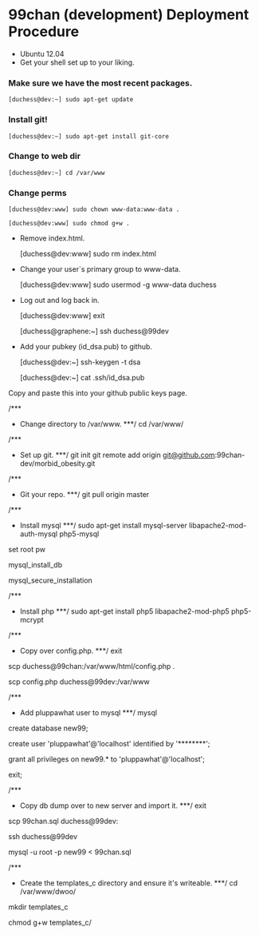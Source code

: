 99chan (development) Deployment Procedure
=========================================
* Ubuntu 12.04
* Get your shell set up to your liking.
### Make sure we have the most recent packages.

	[duchess@dev:~] sudo apt-get update

### Install git!

	[duchess@dev:~] sudo apt-get install git-core

### Change to web dir

	[duchess@dev:~] cd /var/www

### Change perms

	[duchess@dev:www] sudo chown www-data:www-data .

	[duchess@dev:www] sudo chmod g+w .

* Remove index.html.

	[duchess@dev:www] sudo rm index.html

* Change your user`s primary group to www-data.

	[duchess@dev:www] sudo usermod -g www-data duchess

* Log out and log back in.

	[duchess@dev:www] exit

	[duchess@graphene:~] ssh duchess@99dev

* Add your pubkey (id_dsa.pub) to github.

	[duchess@dev:~] ssh-keygen -t dsa

	[duchess@dev:~] cat .ssh/id_dsa.pub

Copy and paste this into your github public keys page.

/***
  * Change directory to /var/www.
***/
cd /var/www/

/***
  * Set up git.
***/
git init
git remote add origin git@github.com:99chan-dev/morbid_obesity.git

/***
  * Git your repo.
***/
git pull origin master

/***
  * Install mysql
***/
sudo apt-get install mysql-server libapache2-mod-auth-mysql php5-mysql

set root pw

mysql_install_db

mysql_secure_installation

/***
  * Install php
***/
sudo apt-get install php5 libapache2-mod-php5 php5-mcrypt

/***
  * Copy over config.php.
***/
exit

scp duchess@99chan:/var/www/html/config.php .

scp config.php duchess@99dev:/var/www

/***
  * Add pluppawhat user to mysql
***/
mysql

create database new99;

create user 'pluppawhat'@'localhost' identified by '********';

grant all privileges on new99.* to 'pluppawhat'@'localhost';

exit;

/***
  * Copy db dump over to new server and import it.
***/
exit

scp 99chan.sql duchess@99dev:

ssh duchess@99dev

mysql -u root -p new99 < 99chan.sql

/***
  * Create the templates_c directory and ensure it's writeable.
***/
cd /var/www/dwoo/

mkdir templates_c

chmod g+w templates_c/
